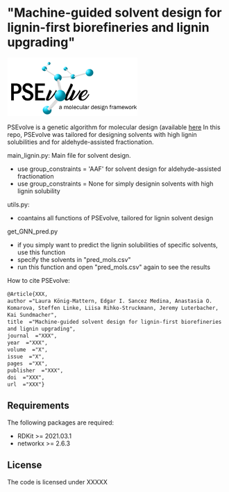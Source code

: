 # "Machine-guided solvent design for lignin-first biorefineries and lignin upgrading" 

<img src="https://github.com/koenigmattern/PSEvolve_lignin_solvents/blob/main/auxil/PSEvolve_logo.png" width="300">

PSEvolve is a genetic algorithm for molecular design (available [here](https://github.com/koenigmattern/PSEvolve) In this repo, PSEvolve was tailored for designing
solvents with high lignin solubilities and for aldehyde-assisted fractionation.

main_lignin.py: Main file for solvent design. 
- use group_constraints = 'AAF' for solvent design for aldehyde-assisted fractionation
- use group_constraints = None for simply designin solvents with high lignin solubility

utils.py:
- coantains all functions of PSEvolve, tailored for lignin solvent design

get_GNN_pred.py
- if you simply want to predict the lignin solubilities of specific solvents, use this function
- specify the solvents in "pred_mols.csv"
- run this function and open "pred_mols.csv" again to see the results

How to cite PSEvolve:

```
@Article{XXX,
author ="Laura König-Mattern, Edgar I. Sancez Medina, Anastasia O. Komarova, Steffen Linke, Liisa Rihko-Struckmann, Jeremy Luterbacher, Kai Sundmacher",
title  ="Machine-guided solvent design for lignin-first biorefineries and lignin upgrading",
journal  ="XXX",
year  ="XXX",
volume  ="X",
issue  ="X",
pages  ="XX",
publisher  ="XXX",
doi  ="XXX",
url  ="XXX"}

```

## Requirements

The following packages are required:

- RDKit >= 2021.03.1
- networkx >= 2.6.3


## License 

The code is licensed under XXXXX